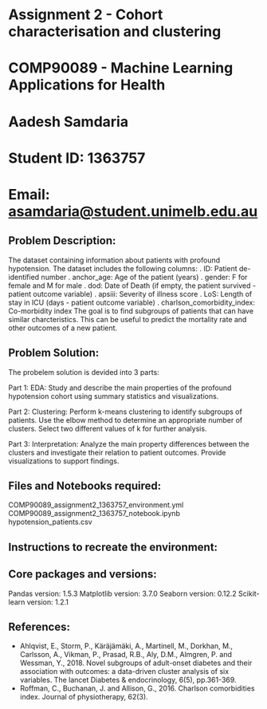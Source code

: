 # Assignment 2 - Cohort characterisation and clustering
# COMP90089 - Machine Learning Applications for Health
# Aadesh Samdaria
# Student ID: 1363757
# Email: asamdaria@student.unimelb.edu.au

## Problem Description:
The dataset containing information about patients with profound hypotension. The dataset includes the following columns:
 . ID: Patient de-identified number
 . anchor_age: Age of the patient (years)
 . gender: F for female and M for male
 . dod: Date of Death (if empty, the patient survived - patient outcome variable)
 . apsiii: Severity of illness score
 . LoS: Length of stay in ICU (days - patient outcome variable)
 . charlson_comorbidity_index: Co-morbidity index
The goal is to find subgroups of patients that can have similar charcteristics. This can be useful to predict the mortality rate and other outcomes of a new patient. 

## Problem Solution:
The probelem solution is devided into 3 parts:

Part 1: EDA: Study and describe the main properties of the profound hypotension cohort using summary statistics and visualizations.

Part 2: Clustering: Perform k-means clustering to identify subgroups of patients. Use the elbow method to determine an appropriate number of clusters. Select two different values of k for further analysis.

Part 3: Interpretation: Analyze the main property differences between the clusters and investigate their relation to patient outcomes. Provide visualizations to support findings.

## Files and Notebooks required:
COMP90089_assignment2_1363757_environment.yml
COMP90089_assignment2_1363757_notebook.ipynb
hypotension_patients.csv

## Instructions to recreate the environment:

## Core packages and versions:
Pandas version: 1.5.3
Matplotlib version: 3.7.0
Seaborn version: 0.12.2
Scikit-learn version: 1.2.1

## References:
 - Ahlqvist, E., Storm, P., Käräjämäki, A., Martinell, M., Dorkhan, M., Carlsson, A., Vikman, P., Prasad, R.B., Aly, D.M., Almgren, P. and Wessman, Y., 2018. Novel subgroups of adult-onset diabetes and their association with outcomes: a data-driven cluster analysis of six variables. The lancet Diabetes & endocrinology, 6(5), pp.361-369.
 - Roffman, C., Buchanan, J. and Allison, G., 2016. Charlson comorbidities index. Journal of physiotherapy, 62(3).



